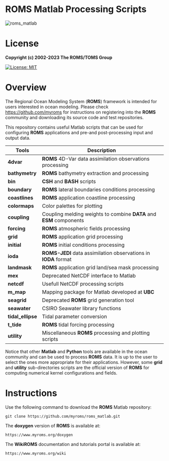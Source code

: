 # **ROMS Matlab Processing Scripts**

![roms_matlab](https://github.com/myroms/roms_matlab/assets/23062912/3e553ebc-84d4-4c5f-b332-81877c31d74b)

# **License**

**Copyright (c) 2002-2023 The ROMS/TOMS Group**

[![License: MIT](https://img.shields.io/badge/License-MIT-yellow.svg)](https://opensource.org/licenses/MIT)

# Overview

The Regional Ocean Modeling System (**ROMS**) framework is intended for users
interested in ocean modeling. Please check https://github.com/myroms for
instructions on registering into the **ROMS** community and downloading its source
code and test repositories.

This repository contains useful Matlab scripts that can be used for configuring
**ROMS** applications and pre-and post-processing input and output data.

| Tools   |  Description |
| ------------- | -------------  |
| **4dvar**         | **ROMS** 4D-Var data assimilation observations processing |
| **bathymetry** | **ROMS** bathymetry extraction and processing |
| **bin** | **CSH** and **BASH** scripts |
| **boundary** | **ROMS** lateral boundaries conditions processing  |
| **coastlines** | **ROMS** application coastline processing |
| **colormaps** | Color palettes for plotting |
| **coupling** | Coupling melding weights to combine **DATA** and **ESM** components |
| **forcing** | **ROMS** atmospheric fields processing |
| **grid** | **ROMS** application grid processing |
| **initial** | **ROMS** initial conditions processing |
| **ioda** | **ROMS-JEDI** data assimilation observations in **IODA** format |
| **landmask** | **ROMS** application grid land/sea mask processing |
| **mex** | Deprecated NetCDF interface to Matlab |
| **netcdf** | Usefull NetCDF processing scripts |
| **m_map** | Mapping package for Matlab developed at **UBC** |
| **seagrid** | Deprecated **ROMS** grid generation tool |
| **seawater** | CSIRO Seawater library functions |
| **tidal_ellipse** | Tidal parameter conversion |
| **t_tide** | **ROMS** tidal forcing processing |
| **utility** | Miscellaneous **ROMS** processing and plotting scripts |

Notice that other **Matlab** and **Python** tools are available in the ocean
community and can be used to process **ROMS** data. It is up to the user to
select the ones more appropriate for their applications. However, some **grid**
and **utility** sub-directories scripts are the official version of **ROMS** for
computing numerical kernel configurations and fields.

# Instructions

Use the following command to download the **ROMS** Matlab repository:
```
git clone https://github.com/myroms/roms_matlab.git
```
The **doxygen** version of **ROMS** is available at:
```
https://www.myroms.org/doxygen
```
The **WikiROMS** documentation and tutorials portal is available at:
```
https://www.myroms.org/wiki
```
